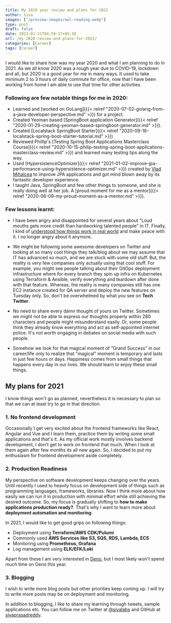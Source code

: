 ```yaml
---
title: My 2020 year review and plans for 2021
author: Siva
images: ["/preview-images/owl-reading.webp"]
type: post
draft: false
date: 2021-01-21T04:59:17+05:30
url: /my-2020-review-and-plans-for-2021/
categories: [Career]
tags: [Career]
---
```


I would like to share how was my year 2020 and what I am planning to do in 2021.
As we all know 2020 was a rough year due to COVID-19, lockdown and all, but 2020 is a good year for me in many ways.
It used to take minimum 2 to 3 hours of daily commute for office, now that I have been working from home I am able to use that time for other activities.

### Following are few notable things for me in 2020:

* Learned and [worked on GoLang]({{< relref "2020-07-02-golang-from-a-java-developer-perspective.md" >}}) for a project.
* Created Yeoman based [SpringBoot application Generator]({{< relref "2020-01-29-creating-yeoman-based-springboot-generator.md" >}}).
* Created [Localstack SpringBoot Starter]({{< relref "2020-09-16-localstack-spring-boot-starter-tutorial.md" >}})
* Reviewed Phillip's [Testing Spring Boot Applications Masterclass Course]({{< relref "2020-10-15-philip-testing-spring-boot-applications-masterclass-review.md" >}}) and learned many testing tips along the way.
* Used [HypersistenceOptimizer]({{< relref "2021-01-02-improve-jpa-performance-using-hypersistence-optimizer.md" >}}) created by [Vlad Mihalcea](https://twitter.com/vlad_mihalcea) to improve JPA applications and got mind blown away by its fantastic developer experience.
* I taught Java, SpringBoot and few other things to someone, and she is really doing well at her job. A [proud moment for me as a mentor]({{< relref "2020-06-09-my-proud-moment-as-a-mentor.md" >}}).

### Few lessons learnt:

* I have been angry and disappointed for several years about "Loud mouths gets more credit than hardworking talented people" in IT.
  Finally, I kind of [understood how things work in real world](https://twitter.com/sivalabs/status/1331047522073133058) and make peace with it. I no longer angry about it anymore.
  
* We might be following some awesome developers on Twitter and looking at so many cool things they talk/blog about 
  we may assume that IT has advanced so much, and we are stuck with some old stuff. 
  But, the reality is very few companies only actually using that cool stuff.
  For example, you might see people talking about their GitOps deployment infrastructure where for every branch they spin up infra on Kubernetes using Terraform & Ansible, verify everything and teardown after done with that feature.
  Whereas, the reality is many companies still has one EC2 instance created for QA server and deploy the new features on Tuesday only.
  So, don't be overwhelmed by what you see on **Tech Twitter**.
  
* No need to share every damn thought of yours on Twitter. Sometimes we might not be able to express our thoughts properly within 280 characters and people might misunderstand easily.
  Or, some people think they already know everything and act as self-appointed internet police. It's not worth engaging in debates on social media with such people.

* Somehow we look for that magical moment of "Grand Success" in our career/life only to realize that "magical" moment is temporary and lasts in just few hours or days.
  Happiness comes from small things that happens every day in our lives. We should learn to enjoy these small things.


## My plans for 2021
I know things won't go as planned, nevertheless it is necessary to plan so that we can at least try to go in that direction.

### 1. No frontend development
Occasionally I get very excited about the frontend frameworks like React, Angular and Vue and I learn them, practice them 
by writing some small applications and that's it.
As my official work mostly involves backend development, I don't get to work on frontend that much.
When I look at them again after few months its all new again.
So, I decided to put my enthusiasm for frontend development aside completely.

### 2. Production Readiness
My perspective on software development keeps changing over the years. 
Until recently I used to heavily focus on development side of things such as programming languages, frameworks, libraries.
Now I think more about how easily we can run it in production with minimal effort while still achieving the desired outcome.
So, my focus is gradually shifting to **how to make applications production ready?**. 
That's why I want to learn more about **deployment automation and monitoring**.

In 2021, I would like to get good grips on following things:

* Deployment using **Terraform/AWS CDK/Pulumi**
* Commonly used **AWS Services like S3, SQS, RDS, Lambda, ECS**
* Monitoring using **Prometheus, Grafana**
* Log management using **ELK/EFK/Loki**

Apart from these I am very interested in [Deno](https://deno.land/), but I most likely won't spend much time on Deno this year.

### 3. Blogging
I wish to write more blog posts but other priorities keep coming up. I will try to write more posts may be on deployment and monitoring.

In addition to blogging, I like to share my learning through tweets, sample applications etc.
You can follow me on Twitter at [@sivalabs](https://twitter.com/sivalabs) and GitHub at [sivaprasadreddy](https://github.com/sivaprasadreddy).
